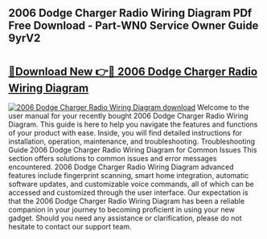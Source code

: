 ## 2006 Dodge Charger Radio Wiring Diagram PDf Free Download - Part-WN0 Service Owner Guide 9yrV2

# <h2><a href="http://dfln1p2.blite.top/?on=2006+Dodge+Charger+Radio+Wiring+Diagram">🔗Download New 👉🔴 2006 Dodge Charger Radio Wiring Diagram</a></h2>

[![2006 Dodge Charger Radio Wiring Diagram download](https://i.imgur.com/lujVjoI.png)](http://dfln1p2.blite.top/?on=2006+Dodge+Charger+Radio+Wiring+Diagram)
Welcome to the user manual for your recently bought 2006 Dodge Charger Radio Wiring Diagram. This guide is here to help you navigate the features and functions of your product with ease. Inside, you will find detailed instructions for installation, operation, maintenance, and troubleshooting. Troubleshooting Guide 2006 Dodge Charger Radio Wiring Diagram for Common Issues This section offers solutions to common issues and error messages encountered. 2006 Dodge Charger Radio Wiring Diagram advanced features include fingerprint scanning, smart home integration, automatic software updates, and customizable voice commands, all of which can be accessed and customized through the user interface. Our expectation is that the 2006 Dodge Charger Radio Wiring Diagram has been a reliable companion in your journey to becoming proficient in using your new gadget. Should you need any assistance or clarification, please do not hesitate to contact our support team.
